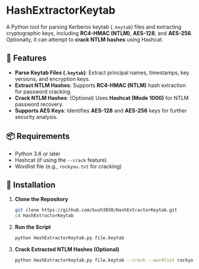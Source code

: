 # HashExtractorKeytab
A Python tool for parsing Kerberos keytab (`.keytab`) files and extracting cryptographic keys, including **RC4-HMAC (NTLM)**, **AES-128**, and **AES-256**.  
Optionally, it can attempt to **crack NTLM hashes** using Hashcat.

## 🚀 Features

- **Parse Keytab Files (`.keytab`)**: Extract principal names, timestamps, key versions, and encryption keys.
- **Extract NTLM Hashes**: Supports **RC4-HMAC (NTLM)** hash extraction for password cracking.
- **Crack NTLM Hashes**: (Optional) Uses **Hashcat (Mode 1000)** for NTLM password recovery.
- **Supports AES Keys**: Identifies **AES-128** and **AES-256** keys for further security analysis.

## 📦 Requirements

- Python 3.6 or later
- Hashcat (if using the `--crack` feature)
- Wordlist file (e.g., `rockyou.txt` for cracking)

## 🔧 Installation

1. **Clone the Repository**
   ```bash
   git clone https://github.com/kush3030/HashExtractorKeytab.git
   cd HashExtractorKeytab
2. **Run the Script**
   ```bash
   python HashExtractorKeytab.py file.keytab
3. **Crack Extracted NTLM Hashes (Optional)**
   ```bash
   python HashExtractorKeytab.py file.keytab --crack --wordlist rockyou.txt
   
